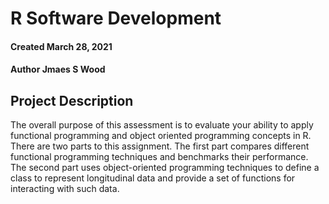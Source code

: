 # R Software Development

#### Created March 28, 2021
#### Author Jmaes S Wood

## Project Description
The overall purpose of this assessment is to evaluate your ability to apply functional programming and object oriented programming concepts in R. There are two parts to this assignment. The first part compares different functional programming techniques and benchmarks their performance. The second part uses object-oriented programming techniques to define a class to represent longitudinal data and provide a set of functions for interacting with such data.

